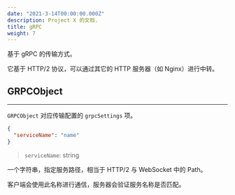 ```yaml
---
date: "2021-3-14T00:00:00.000Z"
description: Project X 的文档.
title: gRPC
weight: 7
---
```


基于 gRPC 的传输方式。

它基于 HTTP/2 协议，可以通过其它的 HTTP 服务器（如 Nginx）进行中转。

## GRPCObject

---

`GRPCObject` 对应传输配置的 `grpcSettings` 项。

```json
{
  "serviceName": "name"
}
```

> `serviceName`: string 

一个字符串，指定服务路径，相当于 HTTP/2 与 WebSocket 中的 Path。

客户端会使用此名称进行通信，服务器会验证服务名称是否匹配。


